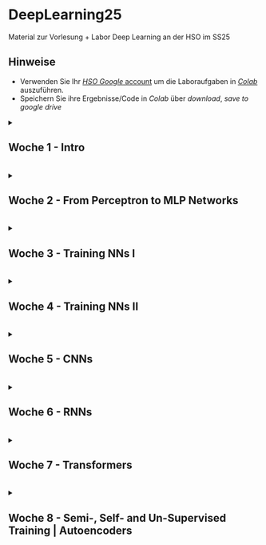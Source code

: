 # DeepLearning25
Material zur Vorlesung + Labor Deep Learning an der HSO im SS25

## Hinweise
* Verwenden Sie Ihr [*HSO Google* account](https://hilfe.cit.hs-offenburg.de/confluence/citpublic/google-workspace-hilfeseiten) um die Laboraufgaben in [*Colab*](https://colab.research.google.com) auszuführen.
* Speichern Sie ihre Ergebnisse/Code in *Colab* über *download*, *save to google drive* 

<details>
<summary> <H2> Woche 1 - Intro </H2><BR></summary>

### Colab Intro
* [Colab Tutorial](https://colab.research.google.com/notebooks/basic_features_overview.ipynb)

#### Advanced Colab Topics (optinal)
* [Markdown in Colab](https://colab.research.google.com/notebooks/markdown_guide.ipynb)
* [Accessing Data from Colab](https://colab.research.google.com/notebooks/io.ipynb)
* [Colab GitHub Integration](https://colab.research.google.com/github/googlecolab/colabtools/blob/master/notebooks/colab-github-demo.ipynb)


### Aufgabe 1
* [CIFAR10 Challenge](https://colab.research.google.com/github/keuperj/DeepLearning25/blob/main/week_1/CIFAR10-ShallowLearning.ipynb)

</details>

<details>
<summary> <H2> Woche 2 - From Perceptron to MLP Networks </H2><BR></summary>

### Demos
* [Demo: single neuron](https://playground.tensorflow.org/#activation=linear&batchSize=10&dataset=gauss&regDataset=reg-plane&learningRate=0.03&regularizationRate=0&noise=0&networkShape=1&seed=0.29245&showTestData=true&discretize=false&percTrainData=50&x=true&y=true&xTimesY=false&xSquared=false&ySquared=false&cosX=false&sinX=false&cosY=false&sinY=false&collectStats=false&problem=classification&initZero=false&hideText=false)
* [Demo: single neuron - multi class](https://playground.tensorflow.org/#activation=linear&batchSize=10&dataset=xor&regDataset=reg-plane&learningRate=0.03&regularizationRate=0&noise=0&networkShape=1&seed=0.34827&showTestData=true&discretize=false&percTrainData=50&x=true&y=true&xTimesY=false&xSquared=false&ySquared=false&cosX=false&sinX=false&cosY=false&sinY=false&collectStats=false&problem=classification&initZero=false&hideText=false)

### NN from scratch in Python
* [Single Neuron](https://colab.research.google.com/github/keuperj/DeepLearning25/blob/main/week_2/A_simple_Perceptron_in_NumPy.ipynb)

### Aufgabe 2
* [Multi Class Perceptron](https://colab.research.google.com/github/keuperj/DeepLearning25/blob/main/week_2/Aufgabe_2_Multi_Class_Perceptrons.ipynb) -> [solution](https://colab.research.google.com/github/keuperj/DeepLearning25/blob/main/week_2/Multi_Class_Perceptrons_solution.ipynb)

</details>

<details>
<summary> <H2> Woche 3 - Training NNs I </H2><BR></summary>

### Vorlesung
* [Training a simple Perceptron](https://colab.research.google.com/github/keuperj/DeepLearning25/blob/main/week_3/Training%20_a_simple_Perceptron_in_NumPy.ipynb)
* [Training Video](https://colab.research.google.com/github/keuperj/DeepLearning25/blob/main/week_3/train_video.gif)

### Lab
* [Intro PyTorch tensors](https://colab.research.google.com/github/keuperj/DeepLearning25/blob/main/week_3/pytorch_tensors.ipynb) 
* [Perceptron in PyTorch](https://colab.research.google.com/github/keuperj/DeepLearning25/blob/main/week_3/a_perceptron_in_PyTorch.ipynb)

### PyTorch
* [Tutorials](https://pytorch.org/tutorials/beginner/basics/intro.html)
* [API](https://pytorch.org/docs/stable/index.html)

### Aufgabe 3
* [Assignment: MLP in Pytorch](https://colab.research.google.com/github/keuperj/DeepLearning25/blob/main/week_3/Assignment_Basic_MLP_in_Pytorch.ipynb) -> [solution](https://colab.research.google.com/github/keuperj/DeepLearning25/blob/main/week_3/Assignment_Basic_MLP_in_Pytorch_solution.ipynb)

</details>
<details>
<summary> <H2> Woche 4 - Training NNs II </H2><BR></summary>

### Lab
* [Data Loader and GPU usage](https://colab.research.google.com/github/keuperj/DeepLearning25/blob/main/week_4/PyTorch_DataLoderandGPU.ipynb)
* [TensorBoard with PyTorch on Colab tutorial](https://colab.research.google.com/github/keuperj/DeepLearning25/blob/main/week_4/tensorboard_with_pytorch.ipynb)
* [PyTorch AutoGrad](https://colab.research.google.com/github/keuperj/DeepLearning25/blob/main/week_4/autograd_tutorial.ipynb)

### Aufgabe 4
* [Assignment: Optimizing and Analyzing NN Training](https://colab.research.google.com/github/keuperj/DeepLearning25/blob/main/week_4/Assignment_CIFAR10_MLP_optimization.ipynb) -> [solution](https://colab.research.google.com/github/keuperj/DeepLearning25/blob/main/week_4/Assignment_CIFAR10_MLP_optimization_solution.ipynb)

</details>
<details>
<summary> <H2> Woche 5 - CNNs  </H2><BR></summary>
  
### Lab
* [AlexNet Implementation in PyTorch](https://colab.research.google.com/github/bentrevett/pytorch-image-classification/blob/master/3_alexnet.ipynb)

### Get State of the Art Models: 
* [PyTorch Model Zoo](https://pytorch.org/vision/stable/models.html)
* [Papers with Code](https://paperswithcode.com/sota)
* [Hugging Face Models](https://huggingface.co/models)

### Aufgabe 5
* [Assignment: PyTorch Model Zoo](https://colab.research.google.com/github/keuperj/DeepLearning25/blob/main/week_5/Assignment_PyTorch_Model_Zoo.ipynb) -> [solution](https://colab.research.google.com/github/keuperj/DeepLearning25/blob/main/week_5/Assignment_PyTorch_Model_Zoo_solution.ipynb)


</details>

<details>
<summary> <H2>Woche 6 - RNNs </H2><BR></summary>


### Lab
* [LSTMs with PyTorch](https://colab.research.google.com/github/keuperj/DeepLearning25/blob/main/week_6/Lab_Time_Series_Prediction_with_LSTM_Using_PyTorch.ipynb) 

### Assignments
* [Stock Price Prediction](https://colab.research.google.com/github/keuperj/DeepLearning25/blob/main/week_6/Assignemnt_stock-price.ipynb)


</details>

<details>
<summary> <H2>Woche 7 - Transformers </H2><BR></summary>


### Lab
* [Using a pre-trained Vision transformer](https://colab.research.google.com/github/keuperj/DeepLearning25/blob/main/week_7/pre_trained_vt.ipynb)
* [fine tuning a pre-trained transformer](https://colab.research.google.com/github/keuperj/DeepLearning25/blob/main/week_7/fine_tune_pre_trained_transformer.ipynb)

### Assignments
* [Transformer on CIFAR10](https://colab.research.google.com/github/keuperj/DeepLearning25/blob/main/week_7/Transformer_CIFAR10.ipynb)


</details>

<details>
<summary> <H2>Woche 8 - Semi-, Self- and Un-Supervised Training | Autoencoders </H2><BR></summary>
  
### Links:
* [PyTorch augmentation transformations](https://pytorch.org/vision/stable/transforms.html)
* [PyTorch AutoAugmentation](https://pytorch.org/vision/main/generated/torchvision.transforms.AutoAugment.html)

### Assignent
* [AutoEncoder on MNIST](https://colab.research.google.com/github/keuperj/DeepLearning25/blob/main/week_8/Assignment_AE_MNIST.ipynb) 
</details>


